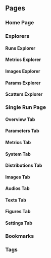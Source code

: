 ## Pages

### Home Page

### Explorers

#### Runs Explorer

#### Metrics Explorer

#### Images Explorer

#### Params Explorer

#### Scatters Explorer

### Single Run Page

#### Overview Tab

#### Parameters Tab

#### Metrics Tab

#### System Tab

#### Distributions Tab

#### Images Tab

#### Audios Tab

#### Texts Tab

#### Figures Tab

#### Settings Tab

### Bookmarks

### Tags